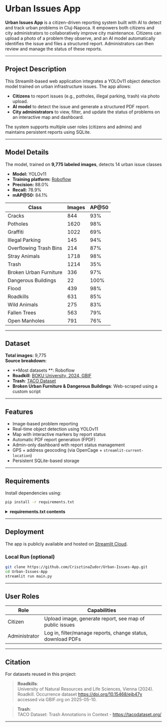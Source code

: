 
# Urban Issues App

**Urban Issues App** is a citizen-driven reporting system built with AI to detect and track urban problems in Cluj-Napoca. It empowers both citizens and city administrators to collaboratively improve city maintenance. Citizens can upload a photo of a problem they observe, and an AI model automatically identifies the issue and files a structured report. Administrators can then review and manage the status of these reports.

---

## Project Description

This Streamlit-based web application integrates a YOLOv11 object detection model trained on urban infrastructure issues. The app allows:

- **Citizens** to report issues (e.g., potholes, illegal parking, trash) via photo upload.
- **AI model** to detect the issue and generate a structured PDF report.
- **City administrators** to view, filter, and update the status of problems on an interactive map and dashboard.

The system supports multiple user roles (citizens and admins) and maintains persistent reports using SQLite.

---

## Model Details

The model, trained on **9,775 labeled images**, detects 14 urban issue classes

- **Model:** YOLOv11 
- **Training platform:** [Roboflow](https://app.roboflow.com/)
- **Precision:** 88.0%
- **Recall:** 78.9%
- **mAP@50:** 84.1%

| Class                    | Images | AP@50 |
|-------------------------|--------|-------|
| Cracks                  | 844    | 93%   |
| Potholes                | 1620   | 98%   |
| Graffiti                | 1022   | 69%   |
| Illegal Parking         | 145    | 94%   |
| Overflowing Trash Bins  | 214    | 87%   |
| Stray Animals           | 1718   | 98%   |
| Trash                   | 1214   | 35%   |
| Broken Urban Furniture  | 336    | 97%   |
| Dangerous Buildings     | 22     | 100%  |
| Flood                   | 439    | 98%   |
| Roadkills               | 631    | 85%   |
| Wild Animals            | 275    | 83%   |
| Fallen Trees            | 563    | 79%   |
| Open Manholes           | 791    | 76%   |

---

## Dataset

**Total images:** 9,775  
**Source breakdown:**

- **Most datasets **: Roboflow
- **Roadkill**: [BOKU University, 2024, GBIF](https://doi.org/10.15468/ejb47y)
- **Trash**: [TACO Dataset](https://tacodataset.org/)
- **Broken Urban Furniture & Dangerous Buildings**: Web-scraped using a custom script
  
---

## Features

- Image-based problem reporting
- Real-time object detection using YOLOv11
- Map with interactive markers by report status
- Automatic PDF report generation (FPDF)
- Admin-only dashboard with report status management
- GPS + address geocoding (via OpenCage + `streamlit-current-location`)
- Persistent SQLite-based storage

---

## Requirements

Install dependencies using:

```bash
pip install -r requirements.txt
```

<details>
<summary><strong>requirements.txt contents</strong></summary>

```
streamlit==1.45.0  
pandas  
pydeck  
geopy  
fpdf  
requests  
Pillow  
opencv-python-headless  
streamlit-javascript  
streamlit-current-location  
streamlit-folium
```
</details>

---

## Deployment

The app is publicly available and hosted on [Streamlit Cloud](https://urban-issues-app.streamlit.app).

### Local Run (optional)

```bash
git clone https://github.com/CrisztinaZudor/Urban-Issues-App.git
cd Urban-Issues-App
streamlit run main.py
```

---

## User Roles

| Role         | Capabilities                                                 |
|--------------|--------------------------------------------------------------|
| Citizen      | Upload image, generate report, see map of public issues      |
| Administrator| Log in, filter/manage reports, change status, download PDFs |

---

##  Citation

For datasets reused in this project:

> **Roadkills**:  
> University of Natural Resources and Life Sciences, Vienna (2024). Roadkill. Occurrence dataset https://doi.org/10.15468/ejb47y accessed via GBIF.org on 2025-05-10.  

> **Trash**:  
> TACO Dataset: Trash Annotations in Context - https://tacodataset.org/

---

